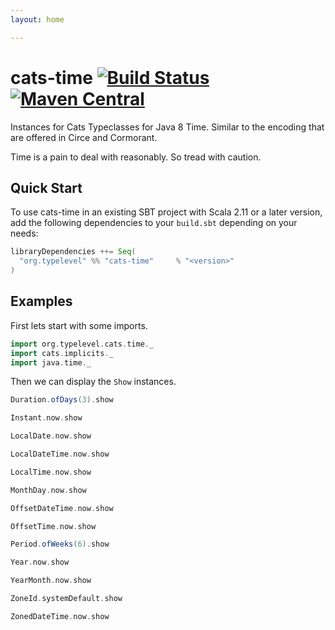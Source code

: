 ```yaml
---
layout: home

---
```

# cats-time [![Build Status](https://github.com/ChristopherDavenport/cats-time/workflows/CI/badge.svg)](https://github.com/ChristopherDavenport/cats-time/actions?query=workflow%3ACI+branch%3Amaster) [![Maven Central](https://maven-badges.herokuapp.com/maven-central/org.typelevel/cats-time_2.13/badge.svg)](https://maven-badges.herokuapp.com/maven-central/org.typelevel/cats-time_2.13)

Instances for Cats Typeclasses for Java 8 Time. Similar to the encoding that are offered in Circe and Cormorant.

Time is a pain to deal with reasonably. So tread with caution.

## Quick Start

To use cats-time in an existing SBT project with Scala 2.11 or a later version, add the following dependencies to your
`build.sbt` depending on your needs:

```scala
libraryDependencies ++= Seq(
  "org.typelevel" %% "cats-time"     % "<version>"
)
```

## Examples

First lets start with some imports.

```scala mdoc:silent
import org.typelevel.cats.time._
import cats.implicits._
import java.time._
```

Then we can display the `Show` instances.

```scala mdoc
Duration.ofDays(3).show

Instant.now.show

LocalDate.now.show

LocalDateTime.now.show

LocalTime.now.show

MonthDay.now.show

OffsetDateTime.now.show

OffsetTime.now.show

Period.ofWeeks(6).show

Year.now.show

YearMonth.now.show

ZoneId.systemDefault.show

ZonedDateTime.now.show
```